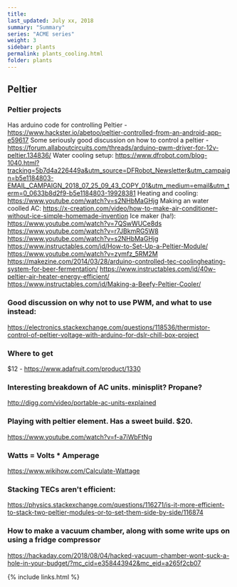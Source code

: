 ```yaml
---
title:  
last_updated: July xx, 2018
summary: "Summary"
series: "ACME series"
weight: 3
sidebar: plants
permalink: plants_cooling.html
folder: plants
---
```


## Peltier 

### Peltier projects
Has arduino code for controlling Peltier - https://www.hackster.io/abetoo/peltier-controlled-from-an-android-app-e59617
Some seriously good discussion on how to control a peltier - https://forum.allaboutcircuits.com/threads/arduino-pwm-driver-for-12v-peltier.134836/
Water cooling setup: https://www.dfrobot.com/blog-1040.html?tracking=5b7d4a226449a&utm_source=DFRobot_Newsletter&utm_campaign=b5e1184803-EMAIL_CAMPAIGN_2018_07_25_09_43_COPY_01&utm_medium=email&utm_term=0_0633b8d2f9-b5e1184803-19928381
Heating and cooling: https://www.youtube.com/watch?v=s2NHbMaGHjg
Making an water coolled AC: https://x-creation.com/video/how-to-make-air-conditioner-without-ice-simple-homemade-invention
Ice maker (ha!): https://www.youtube.com/watch?v=7QSwWUCe8ds
https://www.youtube.com/watch?v=r7JBkmRG5W8
https://www.youtube.com/watch?v=s2NHbMaGHjg
https://www.instructables.com/id/How-to-Set-Up-a-Peltier-Module/
https://www.youtube.com/watch?v=zymfz_5RM2M
https://makezine.com/2014/03/28/arduino-controlled-tec-coolingheating-system-for-beer-fermentation/
https://www.instructables.com/id/40w-peltier-air-heater-energy-efficient/
https://www.instructables.com/id/Making-a-Beefy-Peltier-Cooler/

### Good discussion on why not to use PWM, and what to use instead:
https://electronics.stackexchange.com/questions/118536/thermistor-control-of-peltier-voltage-with-arduino-for-dslr-chill-box-project

### Where to get
$12 - https://www.adafruit.com/product/1330

### Interesting breakdown of AC units. minisplit? Propane?
http://digg.com/video/portable-ac-units-explained

### Playing with peltier element. Has a sweet build. $20. 
https://www.youtube.com/watch?v=f-a7iWbFtNg

### Watts = Volts * Amperage
https://www.wikihow.com/Calculate-Wattage

### Stacking TECs aren't efficient:
https://physics.stackexchange.com/questions/116271/is-it-more-efficient-to-stack-two-peltier-modules-or-to-set-them-side-by-side/116874

### How to make a vacuum chamber, along with some write ups on using a fridge compressor
https://hackaday.com/2018/08/04/hacked-vacuum-chamber-wont-suck-a-hole-in-your-budget/?mc_cid=e358443942&mc_eid=a265f2cb07

{% include links.html %}

